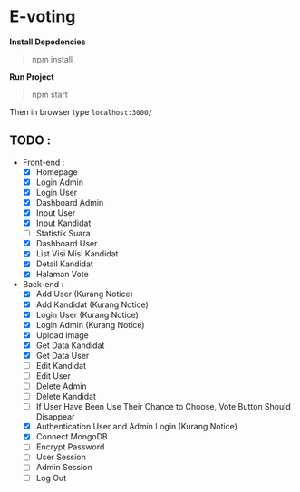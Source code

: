 # E-voting

**Install Depedencies**
> npm install

**Run Project**
>npm start

Then in browser type ```localhost:3000/```

## TODO :
* Front-end :
  - [x] Homepage 
  - [x] Login Admin
  - [x] Login User
  - [x] Dashboard Admin
  - [x] Input User
  - [x] Input Kandidat
  - [ ] Statistik Suara
  - [x] Dashboard User 
  - [x] List Visi Misi Kandidat
  - [x] Detail Kandidat
  - [x] Halaman Vote
	
* Back-end :
  - [x] Add User (Kurang Notice)
  - [x] Add Kandidat (Kurang Notice)
  - [x] Login User (Kurang Notice)
  - [x] Login Admin (Kurang Notice)
  - [x] Upload Image
  - [x] Get Data Kandidat
  - [x] Get Data User
  - [ ] Edit Kandidat
  - [ ] Edit User
  - [ ] Delete Admin
  - [ ] Delete Kandidat
  - [ ] If User Have Been Use Their Chance to Choose, Vote Button Should Disappear
  - [x] Authentication User and Admin Login (Kurang Notice)
  - [x] Connect MongoDB
  - [ ] Encrypt Password
  - [ ] User Session
  - [ ] Admin Session
  - [ ] Log Out
